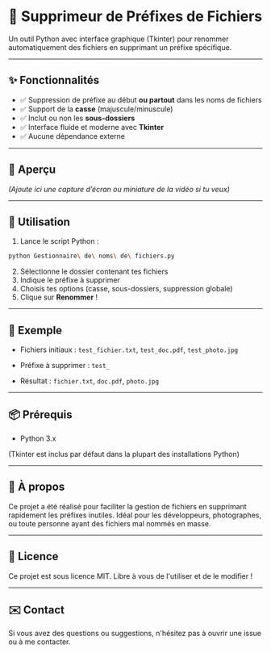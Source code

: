 
# 🧹 Supprimeur de Préfixes de Fichiers

Un outil Python avec interface graphique (Tkinter) pour renommer automatiquement des fichiers en supprimant un préfixe spécifique.

---

## ✨ Fonctionnalités

- ✅ Suppression de préfixe au début **ou partout** dans les noms de fichiers  
- ✅ Support de la **casse** (majuscule/minuscule)  
- ✅ Inclut ou non les **sous-dossiers**  
- ✅ Interface fluide et moderne avec **Tkinter**  
- ✅ Aucune dépendance externe

---

## 🎥 Aperçu

*(Ajoute ici une capture d’écran ou miniature de la vidéo si tu veux)*

---

## 🚀 Utilisation

1. Lance le script Python :

```bash
python Gestionnaire\ de\ noms\ de\ fichiers.py
````

2. Sélectionne le dossier contenant tes fichiers
3. Indique le préfixe à supprimer
4. Choisis tes options (casse, sous-dossiers, suppression globale)
5. Clique sur **Renommer** !

---

## 📁 Exemple

* Fichiers initiaux :
  `test_fichier.txt`, `test_doc.pdf`, `test_photo.jpg`

* Préfixe à supprimer : `test_`

* Résultat :
  `fichier.txt`, `doc.pdf`, `photo.jpg`

---

## 📦 Prérequis

* Python 3.x

(Tkinter est inclus par défaut dans la plupart des installations Python)

---

## 🧠 À propos

Ce projet a été réalisé pour faciliter la gestion de fichiers en supprimant rapidement les préfixes inutiles.
Idéal pour les développeurs, photographes, ou toute personne ayant des fichiers mal nommés en masse.

---

## 📄 Licence

Ce projet est sous licence MIT. Libre à vous de l'utiliser et de le modifier !

---

## ✉️ Contact

Si vous avez des questions ou suggestions, n'hésitez pas à ouvrir une issue ou à me contacter.

